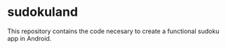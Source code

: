# sudokuland
This repository contains the code necesary to create a functional sudoku app in Android.

